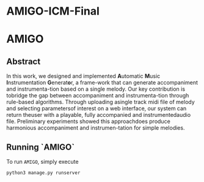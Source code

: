 # AMIGO-ICM-Final
<h1>AMIGO</h1>
<h2>Abstract</h2>

In  this  work,  we  designed  and  implemented **A**utomatic **M**usic **I**nstrumentation **G**enerat**o**r, a  frame-work that can generate accompaniment and instrumenta-tion based on a single melody.  Our key contribution is tobridge the gap between accompaniment and instrumenta-tion through rule-based algorithms.  Through uploading asingle track midi file of melody and selecting parametersof interest on a web interface,  our system can return theuser with a playable, fully accompanied and instrumentedaudio file.  Preliminary experiments showed this approachdoes produce harmonious accompaniment and instrumen-tation for simple melodies.
<h2>Running `AMIGO`</h2>

To run `AMIGO`, simply execute
```
python3 manage.py runserver
```

